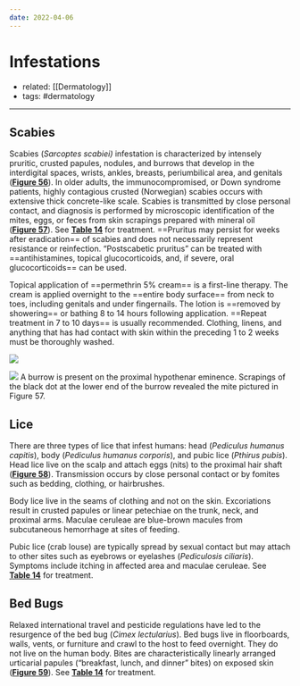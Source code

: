 ```yaml
---
date: 2022-04-06
---
```


# Infestations

- related: [[Dermatology]]
- tags: #dermatology
---

## Scabies

<!-- scabies treatment b:951902046603-->

Scabies (_Sarcoptes scabiei)_ infestation is characterized by intensely pruritic, crusted papules, nodules, and burrows that develop in the interdigital spaces, wrists, ankles, breasts, periumbilical area, and genitals (**[Figure 56](https://mksap18.acponline.org/app/topics/dm/figures/mk18_a_dm_f56)**). In older adults, the immunocompromised, or Down syndrome patients, highly contagious crusted (Norwegian) scabies occurs with extensive thick concrete-like scale. Scabies is transmitted by close personal contact, and diagnosis is performed by microscopic identification of the mites, eggs, or feces from skin scrapings prepared with mineral oil (**[Figure 57](https://mksap18.acponline.org/app/topics/dm/figures/mk18_a_dm_f57)**). See **[Table 14](https://mksap18.acponline.org/app/topics/dm/tables/mk18_a_dm_t14)** for treatment. ==Pruritus may persist for weeks after eradication== of scabies and does not necessarily represent resistance or reinfection. “Postscabetic pruritus” can be treated with ==antihistamines, topical glucocorticoids, and, if severe, oral glucocorticoids== can be used.

Topical application of ==permethrin 5% cream== is a first-line therapy. The cream is applied overnight to the ==entire body surface== from neck to toes, including genitals and under fingernails. The lotion is ==removed by showering== or bathing 8 to 14 hours following application. ==Repeat treatment in 7 to 10 days== is usually recommended. Clothing, linens, and anything that has had contact with skin within the preceding 1 to 2 weeks must be thoroughly washed.

![](https://photos.thisispiggy.com/file/wikiFiles/20220424212418.png)

![](https://photos.thisispiggy.com/file/wikiFiles/20220424212336.png)
A burrow is present on the proximal hypothenar eminence. Scrapings of the black dot at the lower end of the burrow revealed the mite pictured in Figure 57.

## Lice

There are three types of lice that infest humans: head (_Pediculus humanus capitis_), body (_Pediculus humanus corporis_), and pubic lice (_Pthirus pubis_). Head lice live on the scalp and attach eggs (nits) to the proximal hair shaft (**[Figure 58](https://mksap18.acponline.org/app/topics/dm/figures/mk18_a_dm_f58)**). Transmission occurs by close personal contact or by fomites such as bedding, clothing, or hairbrushes.

Body lice live in the seams of clothing and not on the skin. Excoriations result in crusted papules or linear petechiae on the trunk, neck, and proximal arms. Maculae ceruleae are blue-brown macules from subcutaneous hemorrhage at sites of feeding.

Pubic lice (crab louse) are typically spread by sexual contact but may attach to other sites such as eyebrows or eyelashes (_Pediculosis ciliaris_). Symptoms include itching in affected area and maculae ceruleae. See **[Table 14](https://mksap18.acponline.org/app/topics/dm/tables/mk18_a_dm_t14)** for treatment.

## Bed Bugs

Relaxed international travel and pesticide regulations have led to the resurgence of the bed bug (_Cimex lectularius_). Bed bugs live in floorboards, walls, vents, or furniture and crawl to the host to feed overnight. They do not live on the human body. Bites are characteristically linearly arranged urticarial papules (“breakfast, lunch, and dinner” bites) on exposed skin (**[Figure 59](https://mksap18.acponline.org/app/topics/dm/figures/mk18_a_dm_f59)**). See **[Table 14](https://mksap18.acponline.org/app/topics/dm/tables/mk18_a_dm_t14)** for treatment.
